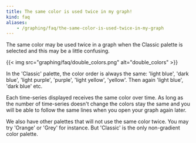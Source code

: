 ```yaml
---
title: The same color is used twice in my graph!
kind: faq
aliases:
    - /graphing/faq/the-same-color-is-used-twice-in-my-graph
---
```


The same color may be used twice in a graph when the Classic palette is selected and this may be a little confusing.

{{< img src="graphing/faq/double_colors.png" alt="double_colors"  >}}

In the 'Classic' palette, the color order is always the same: 'light blue', 'dark blue', 'light purple', 'purple', 'light yellow', 'yellow'. Then again 'light blue', 'dark blue' etc.

Each time-series displayed receives the same color over time. As long as the number of time-series doesn't change the colors stay the same and you will be able to follow the same lines when you open your graph again later.

We also have other palettes that will not use the same color twice. You may try 'Orange' or 'Grey' for instance. But 'Classic' is the only non-gradient color palette.

